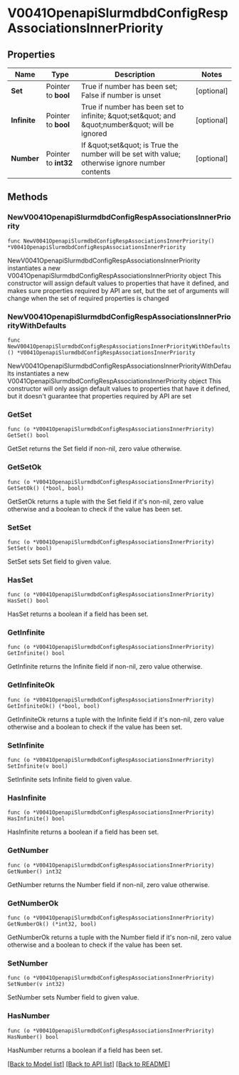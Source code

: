 # V0041OpenapiSlurmdbdConfigRespAssociationsInnerPriority

## Properties

Name | Type | Description | Notes
------------ | ------------- | ------------- | -------------
**Set** | Pointer to **bool** | True if number has been set; False if number is unset | [optional] 
**Infinite** | Pointer to **bool** | True if number has been set to infinite; \&quot;set\&quot; and \&quot;number\&quot; will be ignored | [optional] 
**Number** | Pointer to **int32** | If \&quot;set\&quot; is True the number will be set with value; otherwise ignore number contents | [optional] 

## Methods

### NewV0041OpenapiSlurmdbdConfigRespAssociationsInnerPriority

`func NewV0041OpenapiSlurmdbdConfigRespAssociationsInnerPriority() *V0041OpenapiSlurmdbdConfigRespAssociationsInnerPriority`

NewV0041OpenapiSlurmdbdConfigRespAssociationsInnerPriority instantiates a new V0041OpenapiSlurmdbdConfigRespAssociationsInnerPriority object
This constructor will assign default values to properties that have it defined,
and makes sure properties required by API are set, but the set of arguments
will change when the set of required properties is changed

### NewV0041OpenapiSlurmdbdConfigRespAssociationsInnerPriorityWithDefaults

`func NewV0041OpenapiSlurmdbdConfigRespAssociationsInnerPriorityWithDefaults() *V0041OpenapiSlurmdbdConfigRespAssociationsInnerPriority`

NewV0041OpenapiSlurmdbdConfigRespAssociationsInnerPriorityWithDefaults instantiates a new V0041OpenapiSlurmdbdConfigRespAssociationsInnerPriority object
This constructor will only assign default values to properties that have it defined,
but it doesn't guarantee that properties required by API are set

### GetSet

`func (o *V0041OpenapiSlurmdbdConfigRespAssociationsInnerPriority) GetSet() bool`

GetSet returns the Set field if non-nil, zero value otherwise.

### GetSetOk

`func (o *V0041OpenapiSlurmdbdConfigRespAssociationsInnerPriority) GetSetOk() (*bool, bool)`

GetSetOk returns a tuple with the Set field if it's non-nil, zero value otherwise
and a boolean to check if the value has been set.

### SetSet

`func (o *V0041OpenapiSlurmdbdConfigRespAssociationsInnerPriority) SetSet(v bool)`

SetSet sets Set field to given value.

### HasSet

`func (o *V0041OpenapiSlurmdbdConfigRespAssociationsInnerPriority) HasSet() bool`

HasSet returns a boolean if a field has been set.

### GetInfinite

`func (o *V0041OpenapiSlurmdbdConfigRespAssociationsInnerPriority) GetInfinite() bool`

GetInfinite returns the Infinite field if non-nil, zero value otherwise.

### GetInfiniteOk

`func (o *V0041OpenapiSlurmdbdConfigRespAssociationsInnerPriority) GetInfiniteOk() (*bool, bool)`

GetInfiniteOk returns a tuple with the Infinite field if it's non-nil, zero value otherwise
and a boolean to check if the value has been set.

### SetInfinite

`func (o *V0041OpenapiSlurmdbdConfigRespAssociationsInnerPriority) SetInfinite(v bool)`

SetInfinite sets Infinite field to given value.

### HasInfinite

`func (o *V0041OpenapiSlurmdbdConfigRespAssociationsInnerPriority) HasInfinite() bool`

HasInfinite returns a boolean if a field has been set.

### GetNumber

`func (o *V0041OpenapiSlurmdbdConfigRespAssociationsInnerPriority) GetNumber() int32`

GetNumber returns the Number field if non-nil, zero value otherwise.

### GetNumberOk

`func (o *V0041OpenapiSlurmdbdConfigRespAssociationsInnerPriority) GetNumberOk() (*int32, bool)`

GetNumberOk returns a tuple with the Number field if it's non-nil, zero value otherwise
and a boolean to check if the value has been set.

### SetNumber

`func (o *V0041OpenapiSlurmdbdConfigRespAssociationsInnerPriority) SetNumber(v int32)`

SetNumber sets Number field to given value.

### HasNumber

`func (o *V0041OpenapiSlurmdbdConfigRespAssociationsInnerPriority) HasNumber() bool`

HasNumber returns a boolean if a field has been set.


[[Back to Model list]](../README.md#documentation-for-models) [[Back to API list]](../README.md#documentation-for-api-endpoints) [[Back to README]](../README.md)


